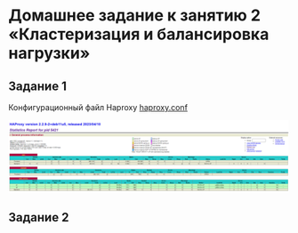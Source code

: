 # Домашнее задание к занятию 2 «Кластеризация и балансировка нагрузки»
## Задание 1
Конфигурационный файл Haproxy [haproxy.conf](https://github.com/OhotinDY/sflt-02/blob/main/haproxy.cfg)

![haproxy](https://github.com/OhotinDY/sflt-02/blob/main/haproxy.png)
## Задание 2
